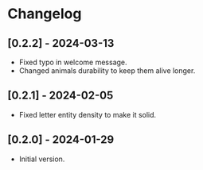 # Changelog

## [0.2.2] - 2024-03-13

* Fixed typo in welcome message.
* Changed animals durability to keep them alive longer.

## [0.2.1] - 2024-02-05

* Fixed letter entity density to make it solid.

## [0.2.0] - 2024-01-29

* Initial version.

